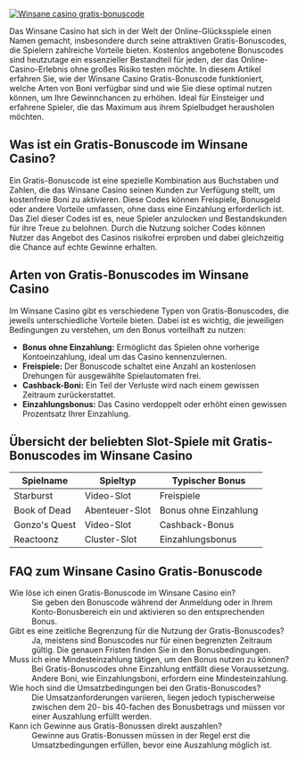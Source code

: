 [![Winsane casino gratis-bonuscode](https://123-caf.pages.dev/gitsignup.png)](https://vrmoo.ru/Bt82HjjY)

<p>Das Winsane Casino hat sich in der Welt der Online-Glücksspiele einen Namen gemacht, insbesondere durch seine attraktiven Gratis-Bonuscodes, die Spielern zahlreiche Vorteile bieten. Kostenlos angebotene Bonuscodes sind heutzutage ein essenzieller Bestandteil für jeden, der das Online-Casino-Erlebnis ohne großes Risiko testen möchte. In diesem Artikel erfahren Sie, wie der Winsane Casino Gratis-Bonuscode funktioniert, welche Arten von Boni verfügbar sind und wie Sie diese optimal nutzen können, um Ihre Gewinnchancen zu erhöhen. Ideal für Einsteiger und erfahrene Spieler, die das Maximum aus ihrem Spielbudget herausholen möchten.</p>  <h2>Was ist ein Gratis-Bonuscode im Winsane Casino?</h2> <p>Ein Gratis-Bonuscode ist eine spezielle Kombination aus Buchstaben und Zahlen, die das Winsane Casino seinen Kunden zur Verfügung stellt, um kostenfreie Boni zu aktivieren. Diese Codes können Freispiele, Bonusgeld oder andere Vorteile umfassen, ohne dass eine Einzahlung erforderlich ist. Das Ziel dieser Codes ist es, neue Spieler anzulocken und Bestandskunden für ihre Treue zu belohnen. Durch die Nutzung solcher Codes können Nutzer das Angebot des Casinos risikofrei erproben und dabei gleichzeitig die Chance auf echte Gewinne erhalten.</p>  <h2>Arten von Gratis-Bonuscodes im Winsane Casino</h2> <p>Im Winsane Casino gibt es verschiedene Typen von Gratis-Bonuscodes, die jeweils unterschiedliche Vorteile bieten. Dabei ist es wichtig, die jeweiligen Bedingungen zu verstehen, um den Bonus vorteilhaft zu nutzen:</p> <ul>   <li><strong>Bonus ohne Einzahlung:</strong> Ermöglicht das Spielen ohne vorherige Kontoeinzahlung, ideal um das Casino kennenzulernen.</li>   <li><strong>Freispiele:</strong> Der Bonuscode schaltet eine Anzahl an kostenlosen Drehungen für ausgewählte Spielautomaten frei.</li>   <li><strong>Cashback-Boni:</strong> Ein Teil der Verluste wird nach einem gewissen Zeitraum zurückerstattet.</li>   <li><strong>Einzahlungsbonus:</strong> Das Casino verdoppelt oder erhöht einen gewissen Prozentsatz Ihrer Einzahlung.</li> </ul>  <h2>Übersicht der beliebten Slot-Spiele mit Gratis-Bonuscodes im Winsane Casino</h2> <table>   <thead>     <tr>       <th>Spielname</th>       <th>Spieltyp</th>       <th>Typischer Bonus</th>     </tr>   </thead>   <tbody>     <tr>       <td>Starburst</td>       <td>Video-Slot</td>       <td>Freispiele</td>     </tr>     <tr>       <td>Book of Dead</td>       <td>Abenteuer-Slot</td>       <td>Bonus ohne Einzahlung</td>     </tr>     <tr>       <td>Gonzo's Quest</td>       <td>Video-Slot</td>       <td>Cashback-Bonus</td>     </tr>     <tr>       <td>Reactoonz</td>       <td>Cluster-Slot</td>       <td>Einzahlungsbonus</td>     </tr>   </tbody> </table>  <h2>FAQ zum Winsane Casino Gratis-Bonuscode</h2> <dl>   <dt>Wie löse ich einen Gratis-Bonuscode im Winsane Casino ein?</dt>   <dd>Sie geben den Bonuscode während der Anmeldung oder in Ihrem Konto-Bonusbereich ein und aktivieren so den entsprechenden Bonus.</dd>    <dt>Gibt es eine zeitliche Begrenzung für die Nutzung der Gratis-Bonuscodes?</dt>   <dd>Ja, meistens sind Bonuscodes nur für einen begrenzten Zeitraum gültig. Die genauen Fristen finden Sie in den Bonusbedingungen.</dd>    <dt>Muss ich eine Mindesteinzahlung tätigen, um den Bonus nutzen zu können?</dt>   <dd>Bei Gratis-Bonuscodes ohne Einzahlung entfällt diese Voraussetzung. Andere Boni, wie Einzahlungsboni, erfordern eine Mindesteinzahlung.</dd>    <dt>Wie hoch sind die Umsatzbedingungen bei den Gratis-Bonuscodes?</dt>   <dd>Die Umsatzanforderungen variieren, liegen jedoch typischerweise zwischen dem 20- bis 40-fachen des Bonusbetrags und müssen vor einer Auszahlung erfüllt werden.</dd>    <dt>Kann ich Gewinne aus Gratis-Bonussen direkt auszahlen?</dt>   <dd>Gewinne aus Gratis-Bonussen müssen in der Regel erst die Umsatzbedingungen erfüllen, bevor eine Auszahlung möglich ist.</dd> </dl>